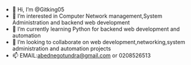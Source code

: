 - 👋 Hi, I’m @Gitking05
- 👀 I’m interested in Computer Network management,System Administration and backend web development
- 🌱 I’m currently learning Python for backend web development and automation
- 💞️ I’m looking to collaborate on web development,networking,system administration and automation projects
- 📫 EMAIL:abednegotundra@gmail.com or 0208526513
